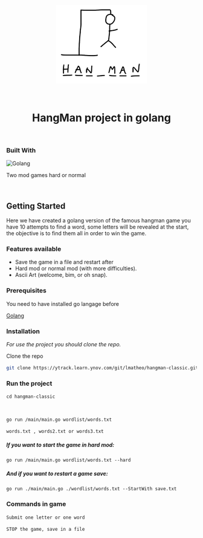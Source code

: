<!-- PROJECT LOGO -->
<p align="center">
  <img src="./img/hangman.png" />
</p>
<br />
<div align="center">
    

  <h1 align="center">HangMan project in golang</h1>

  <p align="center">
    <br />
  </p>
</div>



<!-- ABOUT THE PROJECT -->
### Built With

![Golang](https://upload.wikimedia.org/wikipedia/commons/thumb/0/05/Go_Logo_Blue.svg/768px-Go_Logo_Blue.svg.png?20191207190041)

Two mod games hard or normal

</br>

<!-- GETTING STARTED -->
## Getting Started

Here we have created a golang version of the famous hangman game you have 10 attempts to find a word, some letters will be revealed at the start, the objective is to find them all in order to win the game.

### Features available

<ul>
  <li>Save the game in a file and restart after</li>
  <li>Hard mod or normal mod (with more difficulties).</li>
  <li>Ascii Art (welcome, bim, or oh snap).</li>
</ul>


### Prerequisites

You need to have installed go langage before

[Golang](https://go.dev/dl/)

### Installation

_For use the project you should clone the repo._

Clone the repo
   ```sh
   git clone https://ytrack.learn.ynov.com/git/lmatheo/hangman-classic.git
   ```


<!-- RUN THE PROJECT -->
### Run the project
```
cd hangman-classic
```
</br>

```
go run /main/main.go wordlist/words.txt
```
```words.txt , words2.txt or words3.txt```
##### If you want to start the game in hard mod:

```
go run /main/main.go wordlist/words.txt --hard
```

##### And if you want to restart a game save:

```
go run ./main/main.go ./wordlist/words.txt --StartWith save.txt
```
### Commands in game 

```Submit one letter or one word```

```STOP the game, save in a file```
